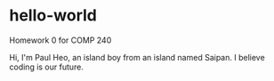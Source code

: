 # hello-world
Homework 0 for COMP 240

Hi, I'm Paul Heo, an island boy from an island named Saipan. I believe coding is our future.
